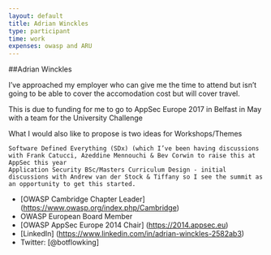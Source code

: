 ```yaml
---
layout: default
title: Adrian Winckles
type: participant
time: work
expenses: owasp and ARU
---
```


##Adrian Winckles

I’ve approached my employer who can give me the time to attend but isn’t going to be able to cover the accomodation cost but will cover travel. 

This is due to funding for me to go to AppSec Europe 2017 in Belfast in May with a team for the University Challenge

What I would also like to propose is two ideas for Workshops/Themes

    Software Defined Everything (SDx) (which I’ve been having discussions with Frank Catucci, Azeddine Mennouchi & Bev Corwin to raise this at AppSec this year
    Application Security BSc/Masters Curriculum Design - initial discussions with Andrew van der Stock & Tiffany so I see the summit as an opportunity to get this started.

* [OWASP Cambridge Chapter Leader] (https://www.owasp.org/index.php/Cambridge)
* OWASP European Board Member
* [OWASP AppSec Europe 2014 Chair] (https://2014.appsec.eu)
* [LinkedIn] (https://www.linkedin.com/in/adrian-winckles-2582ab3)
* Twitter: [@botflowking]
